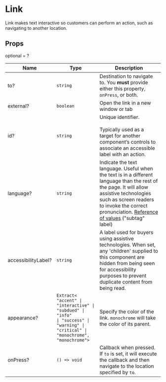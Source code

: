 # Link

Link makes text interactive so customers can perform an action, such as navigating to another location.

## Props
optional = ?

| Name | Type | Description |
| --- | --- | --- |
| to? | <code>string</code> | Destination to navigate to. You **must** provide either this property, `onPress`, or both.  |
| external? | <code>boolean</code> | Open the link in a new window or tab  |
| id? | <code>string</code> | Unique identifier.<br /><br />Typically used as a target for another component’s controls to associate an accessible label with an action.  |
| language? | <code>string</code> | Indicate the text language. Useful when the text is in a different language than the rest of the page. It will allow assistive technologies such as screen readers to invoke the correct pronunciation. [Reference of values](https://www.iana.org/assignments/language-subtag-registry/language-subtag-registry) (&#34;subtag&#34; label)  |
| accessibilityLabel? | <code>string</code> | A label used for buyers using assistive technologies. When set, any 'children' supplied to this component are hidden from being seen for accessibility purposes to prevent duplicate content from being read.  |
| appearance? | <code>Extract<<wbr>"accent" &#124; "interactive" &#124; "subdued" &#124; "info" &#124; "success" &#124; "warning" &#124; "critical" &#124; "monochrome", "monochrome"<wbr>></code> | Specify the color of the link. `monochrome` will take the color of its parent.  |
| onPress? | <code>() => void</code> | Callback when pressed. If `to` is set, it will execute the callback and then navigate to the location specified by `to`.  |